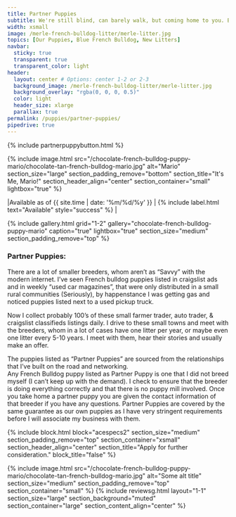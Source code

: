 ```yaml
---
title: Partner Puppies
subtitle: We're still blind, can barely walk, but coming home to you. Bulldog puppy for sale located in New York City. 
width: xsmall
image: /merle-french-bulldog-litter/merle-litter.jpg
topics: [Our Puppies, Blue French Bulldog, New Litters]
navbar:
  sticky: true
  transparent: true
  transparent_color: light
header:
  layout: center # Options: center 1-2 or 2-3
  background_image: /merle-french-bulldog-litter/merle-litter.jpg
  background_overlay: "rgba(0, 0, 0, 0.5)"
  color: light
  header_size: xlarge
  parallax: true
permalink: /puppies/partner-puppies/
pipedrive: true
---
```


{% include partnerpuppybutton.html %}

 {% include image.html 
	src="/chocolate-french-bulldog-puppy-mario/chocolate-tan-french-bulldog-mario.jpg"
  alt="Mario"
  section_size="large"
  section_padding_remove="bottom"
  section_title="It's Me, Mario!"
  section_header_align="center"
  section_container="small"
  lightbox="true"
%}



|Available as of {{ site.time | date: '%m/%d/%y' }}  | {% include label.html text="Available" style="success" %} |

{% include gallery.html 
	grid="1-2"
	gallery="chocolate-french-bulldog-puppy-mario"
	caption="true"
	lightbox="true"
  section_size="medium"
  section_padding_remove="top"
%}

### Partner Puppies: 

There are a lot of smaller breeders, whom aren’t as “Savvy” with the modern internet. I’ve seen French bulldog puppies listed in craigslist ads and in weekly “used car magazines”, that were only distributed in a small rural communities (Seriously), by happenstance I was getting gas and noticed puppies listed next to a used pickup truck.  

Now I collect probably 100’s of these small farmer trader, auto trader, & craigslist classifieds listings daily. 
I drive to these small towns and meet with the breeders, whom in a lot of cases have one litter per year, or maybe even one litter every 5-10 years.  I meet with them, hear their stories and usually make an offer.

The puppies listed as “Partner Puppies” are sourced from the relationships that I’ve built on the road and networking.  
Any French Bulldog puppy listed as Partner Puppy is one that I did not breed myself (I can’t keep up with the demand). I check to ensure that the breeder is doing everything correctly and that there is no puppy mill involved.  Once you take home a partner puppy you are given the contact information of that breeder if you have any questions.
Partner Puppies are covered by the same guarantee as our own puppies as I have very stringent requirements before I will associate my business with them.



{% include block.html 
  block="acespecs2"
  section_size="medium"
  section_padding_remove="top"
  section_container="xsmall"
  section_header_align="center"
  section_title="Apply for further consideration."
  block_title="false"
%}

{% include image.html 
	src="/chocolate-french-bulldog-puppy-mario/chocolate-tan-french-bulldog-mario.jpg"
  alt="Some alt title"
  section_size="medium"
  section_padding_remove="top"
  section_container="small"
%}
{% include reviewsg.html 
   layout="1-1"
  section_size="large"
  section_background="muted"
  section_container="large"
  section_content_align="center"
%}